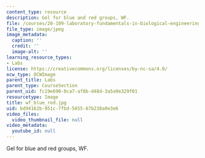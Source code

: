 ```yaml
---
content_type: resource
description: Gel for blue and red groups, WF.
file: /courses/20-109-laboratory-fundamentals-in-biological-engineering-fall-2007/bd94162b951c7fbd565567b238a0e3e6_wf_blue_red.jpg
file_type: image/jpeg
image_metadata:
  caption: ''
  credit: ''
  image-alt: ''
learning_resource_types:
- Labs
license: https://creativecommons.org/licenses/by-nc-sa/4.0/
ocw_type: OCWImage
parent_title: Labs
parent_type: CourseSection
parent_uid: fc19e690-0ca7-af8b-d48d-3a5a9e329f01
resourcetype: Image
title: wf_blue_red.jpg
uid: bd94162b-951c-7fbd-5655-67b238a0e3e6
video_files:
  video_thumbnail_file: null
video_metadata:
  youtube_id: null
---
```

Gel for blue and red groups, WF.